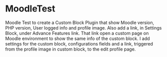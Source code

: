MoodleTest
==========

Moodle Test to create a Custom Block Plugin that show Moodle version, PHP version, User logged info and profile image. Also add a link, in Settings Block, under Advance Features link. That link open a custom page on Moodle environment to show the same info of the custom block. I add settings for the custom block, configurations fields and a link, triggered from the profile image in custom block, to the edit profile page. 
